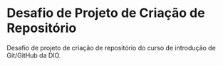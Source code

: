 # Desafio de Projeto de Criação de Repositório
Desafio de projeto de criação de repositório do curso de introdução de Git/GitHub da DIO.
